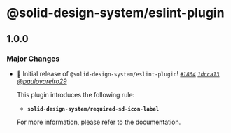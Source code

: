 # @solid-design-system/eslint-plugin

## 1.0.0

### Major Changes

- 🎉 Initial release of `@solid-design-system/eslint-plugin`! _[`#1864`](https://github.com/solid-design-system/solid/pull/1864) [`1dcca13`](https://github.com/solid-design-system/solid/commit/1dcca13b6d1960bfea4ffaa8c19e7f17a0c5a1d0) [@paulovareiro29](https://github.com/paulovareiro29)_

  This plugin introduces the following rule:

  - **`solid-design-system/required-sd-icon-label`**

  For more information, please refer to the documentation.
